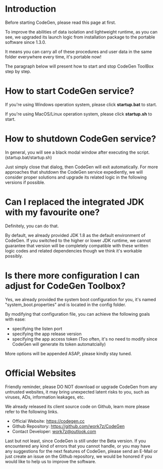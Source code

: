 # Introduction

Before starting CodeGen, please read this page at first.

To improve the abilities of data isolation and lightweight runtime, as you can see, we upgraded its launch logic from installation package to the portable software since 1.3.0.

It means you can carry all of these procedures and user data in the same folder everywhere every time, it's portable now!

The paragraph below will present how to start and stop CodeGen ToolBox step by step.

# How to start CodeGen service?

If you're using Windows operation system, please click **startup.bat** to start.

If you're using MacOS/Linux operation system, please click **startup.sh** to start.

# How to shutdown CodeGen service?

In general, you will see a black modal window after executing the script. (startup.bat/startup.sh)

Just simply close that dialog, then CodeGen will exit automatically. For more approaches that shutdown the CodeGen service expediently, we will consider proper solutions and upgrade its related logic in the following versions if possible.

# Can I replaced the integrated JDK with my favourite one?

Definitely, you can do that.

By default, we already provided JDK 1.8 as the default environment of CodeGen. If you switched to the higher or lower JDK runtime, we cannot guarantee that version will be completely compatible with these written logic codes and related dependencies though we think it's workable possibly.

# Is there more configuration I can adjust for CodeGen Toolbox?

Yes, we already provided the system boot configuration for you, it's named "system_boot.properties" and is located in the config folder.

By modifying that configuration file, you can achieve the following goals with ease:

- specifying the listen port
- specifying the app release version
- specifying the app access token (Too often, it's no need to modify since CodeGen will generate its token automatcially)

More options will be appended ASAP, please kindly stay tuned.

# Official Websites

Friendly reminder, please DO NOT download or upgrade CodeGen from any untrusted websites, it may bring unexpected latent risks to you, such as viruses, ADs, information leakages, etc.

We already released its client source code on Github, learn more please refer to the following links.

- Official Website: https://codegen.cc
- Github Repository: https://github.com/work7z/CodeGen
- Contact Developer: work7z@outlook.com

Last but not least, since CodeGen is still under the Beta version. If you encountered any kind of errors that you cannot handle, or you may have any suggestions for the next features of CodeGen, please send an E-Mail or just create an issue on the Github repository, we would be honored if you would like to help us to improve the software.
